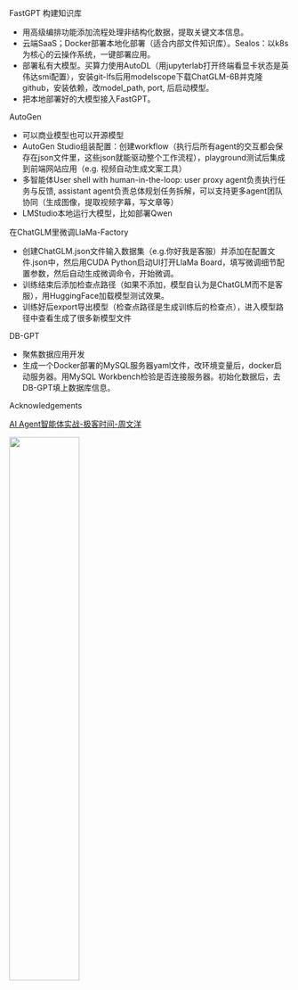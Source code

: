 FastGPT 构建知识库
- 用高级编排功能添加流程处理非结构化数据，提取关键文本信息。
- 云端SaaS；Docker部署本地化部署（适合内部文件知识库）。Sealos：以k8s为核心的云操作系统，一键部署应用。
- 部署私有大模型。买算力使用AutoDL（用jupyterlab打开终端看显卡状态是英伟达smi配置），安装git-lfs后用modelscope下载ChatGLM-6B并克隆github，安装依赖，改model_path, port, 后启动模型。
- 把本地部署好的大模型接入FastGPT。

AutoGen
- 可以商业模型也可以开源模型
- AutoGen Studio组装配置：创建workflow（执行后所有agent的交互都会保存在json文件里，这些json就能驱动整个工作流程），playground测试后集成到前端网站应用（e.g. 视频自动生成文案工具）
- 多智能体User shell with human-in-the-loop: user proxy agent负责执行任务与反馈, assistant agent负责总体规划任务拆解，可以支持更多agent团队协同（生成图像，提取视频字幕，写文章等）
- LMStudio本地运行大模型，比如部署Qwen

在ChatGLM里微调LlaMa-Factory
- 创建ChatGLM.json文件输入数据集（e.g.你好我是客服）并添加在配置文件.json中，然后用CUDA Python启动UI打开LlaMa Board，填写微调细节配置参数，然后自动生成微调命令，开始微调。
- 训练结束后添加检查点路径（如果不添加，模型自认为是ChatGLM而不是客服），用HuggingFace加载模型测试效果。
- 训练好后export导出模型（检查点路径是生成训练后的检查点），进入模型路径中查看生成了很多新模型文件

DB-GPT
- 聚焦数据应用开发
- 生成一个Docker部署的MySQL服务器yaml文件，改环境变量后，docker启动服务器。用MySQL Workbench检验是否连接服务器。初始化数据后，去DB-GPT填上数据库信息。

Acknowledgements

[AI Agent智能体实战-极客时间-周文洋](https://time.geekbang.org/course/intro/100775901?tab=catalog)

<img src="https://github.com/user-attachments/assets/dce0937a-f364-46b6-b885-890c3f135d7f" width="50%" height="50%">

